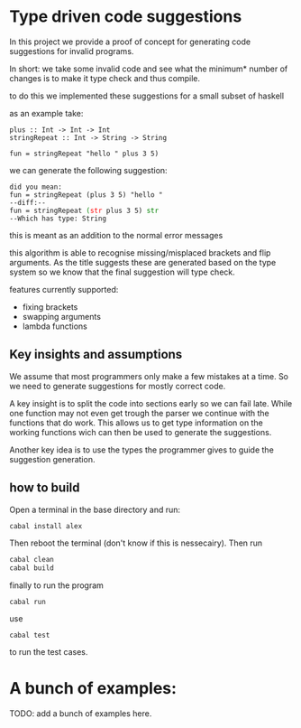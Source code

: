 # Type driven code suggestions
In this project we provide a proof of concept for generating code suggestions for invalid programs.

In short: we take some invalid code and see what the minimum* number of changes is to make it type check and thus compile. 

to do this we implemented these suggestions for a small subset of haskell

as an example take:
```
plus :: Int -> Int -> Int
stringRepeat :: Int -> String -> String

fun = stringRepeat "hello " plus 3 5)
```
we can generate the following suggestion:
<pre><code>did you mean:
fun = stringRepeat (plus 3 5) "hello "
--diff:--
fun = stringRepeat <span style="color:green;">(</span><span style="color:red;">str</span> plus 3 5) <span style="color:green;">str</span>
--Which has type: String
</code></pre>

this is meant as an addition to the normal error messages

this algorithm is able to recognise missing/misplaced brackets and flip arguments. As the title suggests these are generated based on the type system so we know that the final suggestion will type check.

features currently supported:
- fixing brackets
- swapping arguments
- lambda functions

## Key insights and assumptions
We assume that most programmers only make a few mistakes at a time. So we need to generate suggestions for mostly correct code.

A key insight is to split the code into sections early so we can fail late. While one function may not even get trough the parser we continue with the functions that do work. This allows us to get type information on the working functions wich can then be used to generate the suggestions.

Another key idea is to use the types the programmer gives to guide the suggestion generation.

## how to build
Open a terminal in the base directory and run:
```sh
cabal install alex
```
Then reboot the terminal (don't know if this is nessecairy).
Then run
```sh
cabal clean
cabal build
```
finally to run the program 
```
cabal run
```

use 
```
cabal test
```
to run the test cases.



# A bunch of examples:
TODO: add a bunch of examples here.